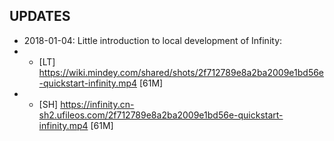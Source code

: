## UPDATES

- 2018-01-04: Little introduction to local development of Infinity:
- - [LT] https://wiki.mindey.com/shared/shots/2f712789e8a2ba2009e1bd56e-quickstart-infinity.mp4 [61M]
- - [SH] https://infinity.cn-sh2.ufileos.com/2f712789e8a2ba2009e1bd56e-quickstart-infinity.mp4 [61M]
